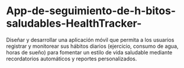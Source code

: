 # App-de-seguimiento-de-h-bitos-saludables-HealthTracker-
Diseñar y desarrollar una aplicación móvil que permita a los usuarios registrar y monitorear sus hábitos diarios (ejercicio, consumo de agua, horas de sueño) para fomentar un estilo de vida saludable mediante recordatorios automáticos y reportes personalizados.
